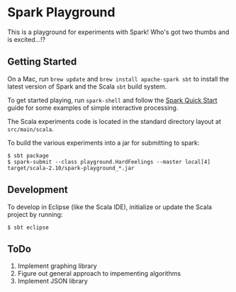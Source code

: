 # Spark Playground

This is a playground for experiments with Spark!  Who's got two thumbs and is excited...!?

## Getting Started

On a Mac, run `brew update` and `brew install apache-spark sbt` to install the latest version of
Spark and the Scala `sbt` build system.

To get started playing, run `spark-shell` and follow the
[Spark Quick Start](http://spark.apache.org/docs/latest/quick-start.html) guide for some examples of
simple interactive processing.

The Scala experiments code is located in the standard directory layout at `src/main/scala`.

To build the various experiments into a jar for submitting to spark:

```
$ sbt package
$ spark-submit --class playground.HardFeelings --master local[4] target/scala-2.10/spark-playground_*.jar
```

## Development

To develop in Eclipse (like the Scala IDE), initialize or update the Scala project by running:

```
$ sbt eclipse
```

## ToDo

1. Implement graphing library
2. Figure out general approach to impementing algorithms
3. Implement JSON library
